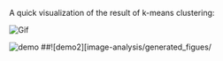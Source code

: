 A quick visualization of the result of k-means clustering:

![Gif](image-analysis/generated_figues/Swell1%20Kmeans20.gif)

![demo](Screenshots/demo.gif)
##![demo2][image-analysis/generated_figues/